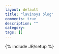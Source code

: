 ```yaml
---
layout: default
title: "lavinoys blog"
comments: true
description: ""
category: 
tags: []
---
```

{% include JB/setup %}
